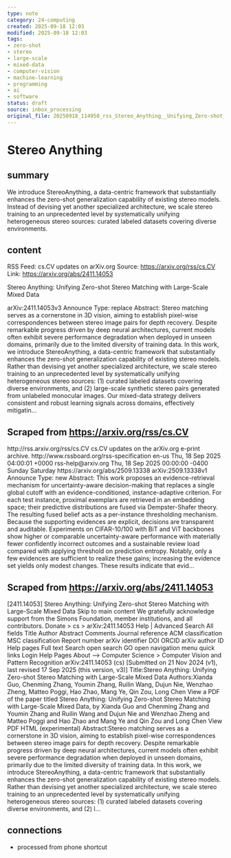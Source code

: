 ```yaml
---
type: note
category: 24-computing
created: 2025-09-18 12:03
modified: 2025-09-18 12:03
tags:
- zero-shot
- stereo
- large-scale
- mixed-data
- computer-vision
- machine-learning
- programming
- ai
- software
status: draft
source: inbox_processing
original_file: 20250918_114950_rss_Stereo_Anything__Unifying_Zero-shot_Stereo_Matchin.txt
---
```



# Stereo Anything

## summary
We introduce StereoAnything, a data-centric framework that substantially enhances the zero-shot generalization capability of existing stereo models. Instead of devising yet another specialized architecture, we scale stereo training to an unprecedented level by systematically unifying heterogeneous stereo sources: curated labeled datasets covering diverse environments.

## content
RSS Feed: cs.CV updates on arXiv.org
Source: https://arxiv.org/rss/cs.CV
Link: https://arxiv.org/abs/2411.14053

Stereo Anything: Unifying Zero-shot Stereo Matching with Large-Scale Mixed Data

arXiv:2411.14053v3 Announce Type: replace Abstract: Stereo matching serves as a cornerstone in 3D vision, aiming to establish pixel-wise correspondences between stereo image pairs for depth recovery. Despite remarkable progress driven by deep neural architectures, current models often exhibit severe performance degradation when deployed in unseen domains, primarily due to the limited diversity of training data. In this work, we introduce StereoAnything, a data-centric framework that substantially enhances the zero-shot generalization capability of existing stereo models. Rather than devising yet another specialized architecture, we scale stereo training to an unprecedented level by systematically unifying heterogeneous stereo sources: (1) curated labeled datasets covering diverse environments, and (2) large-scale synthetic stereo pairs generated from unlabeled monocular images. Our mixed-data strategy delivers consistent and robust learning signals across domains, effectively mitigatin...

## Scraped from https://arxiv.org/rss/cs.CV
<?xml version='1.0' encoding='UTF-8'?>
<rss xmlns:arxiv="http://arxiv.org/schemas/atom" xmlns:dc="http://purl.org/dc/elements/1.1/" xmlns:atom="http://www.w3.org/2005/Atom" xmlns:content="http://purl.org/rss/1.0/modules/content/" version="2.0">
  <channel>
    <title>cs.CV updates on arXiv.org</title>
    <link>http://rss.arxiv.org/rss/cs.CV</link>
    <description>cs.CV updates on the arXiv.org e-print archive.</description>
    <atom:link href="http://rss.arxiv.org/rss/cs.CV" rel="self" type="application/rss+xml"/>
    <docs>http://www.rssboard.org/rss-specification</docs>
    <language>en-us</language>
    <lastBuildDate>Thu, 18 Sep 2025 04:00:01 +0000</lastBuildDate>
    <managingEditor>rss-help@arxiv.org</managingEditor>
    <pubDate>Thu, 18 Sep 2025 00:00:00 -0400</pubDate>
    <skipDays>
      <day>Sunday</day>
      <day>Saturday</day>
    </skipDays>
    <item>
      <title>Proximity-Based Evidence Retrieval for Uncertainty-Aware Neural Networks</title>
      <link>https://arxiv.org/abs/2509.13338</link>
      <description>arXiv:2509.13338v1 Announce Type: new 
Abstract: This work proposes an evidence-retrieval mechanism for uncertainty-aware decision-making that replaces a single global cutoff with an evidence-conditioned, instance-adaptive criterion. For each test instance, proximal exemplars are retrieved in an embedding space; their predictive distributions are fused via Dempster-Shafer theory. The resulting fused belief acts as a per-instance thresholding mechanism. Because the supporting evidences are explicit, decisions are transparent and auditable. Experiments on CIFAR-10/100 with BiT and ViT backbones show higher or comparable uncertainty-aware performance with materially fewer confidently incorrect outcomes and a sustainable review load compared with applying threshold on prediction entropy. Notably, only a few evidences are sufficient to realize these gains; increasing the evidence set yields only modest changes. These results indicate that evid...


## Scraped from https://arxiv.org/abs/2411.14053
[2411.14053] Stereo Anything: Unifying Zero-shot Stereo Matching with Large-Scale Mixed Data Skip to main content We gratefully acknowledge support from the Simons Foundation, member institutions, and all contributors. Donate &gt; cs &gt; arXiv:2411.14053 Help | Advanced Search All fields Title Author Abstract Comments Journal reference ACM classification MSC classification Report number arXiv identifier DOI ORCID arXiv author ID Help pages Full text Search open search GO open navigation menu quick links Login Help Pages About --> Computer Science > Computer Vision and Pattern Recognition arXiv:2411.14053 (cs) [Submitted on 21 Nov 2024 (v1), last revised 17 Sep 2025 (this version, v3)] Title:Stereo Anything: Unifying Zero-shot Stereo Matching with Large-Scale Mixed Data Authors:Xianda Guo, Chenming Zhang, Youmin Zhang, Ruilin Wang, Dujun Nie, Wenzhao Zheng, Matteo Poggi, Hao Zhao, Mang Ye, Qin Zou, Long Chen View a PDF of the paper titled Stereo Anything: Unifying Zero-shot Stereo Matching with Large-Scale Mixed Data, by Xianda Guo and Chenming Zhang and Youmin Zhang and Ruilin Wang and Dujun Nie and Wenzhao Zheng and Matteo Poggi and Hao Zhao and Mang Ye and Qin Zou and Long Chen View PDF HTML (experimental) Abstract:Stereo matching serves as a cornerstone in 3D vision, aiming to establish pixel-wise correspondences between stereo image pairs for depth recovery. Despite remarkable progress driven by deep neural architectures, current models often exhibit severe performance degradation when deployed in unseen domains, primarily due to the limited diversity of training data. In this work, we introduce StereoAnything, a data-centric framework that substantially enhances the zero-shot generalization capability of existing stereo models. Rather than devising yet another specialized architecture, we scale stereo training to an unprecedented level by systematically unifying heterogeneous stereo sources: (1) curated labeled datasets covering diverse environments, and (2) l...


## connections
- processed from phone shortcut

